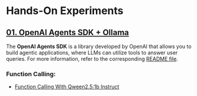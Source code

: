 # Hands-On Experiments

## [01. OpenAI Agents SDK + Ollama](./openai-agents)

The **OpenAI Agents SDK** is a library developed by OpenAI that allows you to build agentic applications, where LLMs can utilize tools to answer user queries. For more information, refer to the corresponding [README file](./openai-agents/).

### Function Calling: 

- [Function Calling With Qween2.5:1b Instruct](./openai-agents/function_calling_with_qween2_5_1b_instruct.ipynb)
